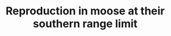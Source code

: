 ---
title: Reproduction in moose at their southern range limit
year: 2016
authors: Ruprecht, J. S., K. R. Hersey, <strong>K. Hafen</strong>, K. L. Monteith, N. J. DeCesare, M. J. Kauffman, and D. R. MacNulty
journal: <i>Journal of Mammalogy</i>
volume:
pages:
doi:
url: http://dx.doi.org/10.1093/jmammal/gyw099
pdf: http://jmammal.oxfordjournals.org/content/early/2016/07/14/jmammal.gyw099.full.pdf
---